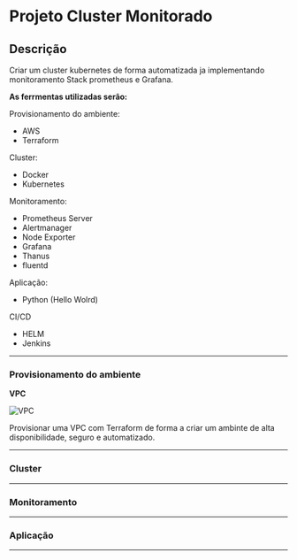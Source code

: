 # Projeto Cluster Monitorado

## Descrição

Criar um cluster kubernetes de forma automatizada ja implementando monitoramento Stack prometheus e Grafana.

**As ferrmentas utilizadas serão:** 

Provisionamento do ambiente: 
* AWS
* Terraform

Cluster:
* Docker
* Kubernetes

Monitoramento: 
* Prometheus Server
* Alertmanager
* Node Exporter
* Grafana
* Thanus
* fluentd

Aplicação:
* Python (Hello Wolrd)

CI/CD
* HELM
* Jenkins
---

### Provisionamento do ambiente

**VPC**

![VPC](https://github.com/lucasdavip/Cluster_Monitorado/blob/master/images/AWS_VPC.png)

Provisionar uma VPC com Terraform de forma a criar um ambinte de alta disponibilidade, seguro e automatizado. 

---

### Cluster

---

### Monitoramento

---

### Aplicação

---
